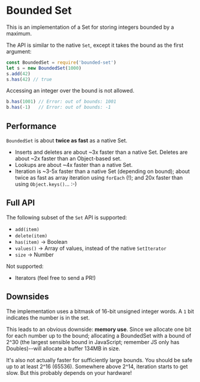 Bounded Set
===========

This is an implementation of a Set for storing integers bounded by a maximum.

The API is similar to the native `Set`, except it takes the bound as the first argument:

```js
const BoundedSet = require('bounded-set')
let s = new BoundedSet(1000)
s.add(42)
s.has(42) // true
```

Accessing an integer over the bound is not allowed.

```js
b.has(1001) // Error: out of bounds: 1001
b.has(-1)   // Error: out of bounds: -1
```


Performance
-----------

`BoundedSet` is about **twice as fast** as a native Set.

- Inserts and deletes are about ~3x faster than a native Set. Deletes are about ~2x faster than an Object-based set.
- Lookups are about ~4x faster than a native Set.
- Iteration is ~3-5x faster than a native Set (depending on bound); about twice as fast as array iteration using `forEach` (!); and 20x faster than using `Object.keys()`... :-)


Full API
--------

The following subset of the `Set` API is supported:

* `add(item)`
* `delete(item)`
* `has(item)` -> Boolean
* `values()` -> Array of values, instead of the native `SetIterator`
* `size` -> Number

Not supported:

* Iterators (feel free to send a PR!)


Downsides
---------

The implementation uses a bitmask of 16-bit unsigned integer words. A `1` bit indicates the number is in the set.

This leads to an obvious downside: **memory use**. Since we allocate one bit for each number up to the bound; allocating a BoundedSet with a bound of 2^30 (the largest sensible bound in JavaScript; remember JS only has Doubles)--will allocate a buffer 134MB in size.

It's also not actually faster for sufficiently large bounds. You should be safe up to at least 2^16 (65536). Somewhere above 2^14, iteration starts to get slow. But this probably depends on your hardware!

